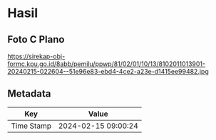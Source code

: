 # Hasil

## Foto C Plano

https://sirekap-obj-formc.kpu.go.id/8abb/pemilu/ppwp/81/02/01/10/13/8102011013901-20240215-022604--51e96e83-ebd4-4ce2-a23e-d1415ee99482.jpg


## Metadata

| Key        | Value               |
| ---------- | ------------------- |
| Time Stamp | 2024-02-15 09:00:24 |



